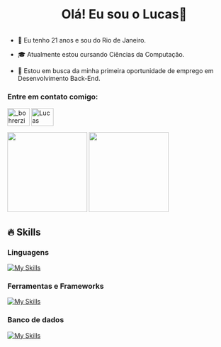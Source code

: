 <div id="user-content-toc">
  <ul align="center">
    <summary><h1 style="display: inline-block">Olá! Eu sou o Lucas👋</h1></summary>
</div>

<p>

  - 🌱 Eu tenho 21 anos e sou do Rio de Janeiro.

  - 🎓 Atualmente estou cursando Ciências da Computação.

  - 🔭 Estou em busca da minha primeira oportunidade de emprego em Desenvolvimento Back-End.
</p>

<h3 align="left">Entre em contato comigo:</h3>
<p align="left">
<a href="https://www.instagram.com/bohrerx" target="blank"><img align="center" src="https://raw.githubusercontent.com/rahuldkjain/github-profile-readme-generator/master/src/images/icons/Social/instagram.svg" alt="_bohrerzin_" height="40" width="50"/></a>
<a href="https://www.linkedin.com/in/lucas-bohrer/" target="blank"><img align="center" src="https://raw.githubusercontent.com/rahuldkjain/github-profile-readme-generator/master/src/images/icons/Social/linked-in-alt.svg" alt="Lucas Bohrer" height="40" width="50"/></a>
</p>

<div>
  <img height=180em src="https://github-readme-stats.vercel.app/api?username=Bohrer21&show_icons=true&theme=dark")/>
  <img height=180em src="https://github-readme-stats.vercel.app/api/top-langs/?username=Bohrer21&layout=compact&theme=dark")/>
</div>

## 🔥 Skills

<h3>Linguagens</h3>

[![My Skills](https://skillicons.dev/icons?i=java,python,html,css,js)](https://skillicons.dev)
  
<h3>Ferramentas e Frameworks</h3>

[![My Skills](https://skillicons.dev/icons?i=eclipse,github,laravel,vscode,spring,idea)](https://skillicons.dev)

<h3>Banco de dados</h3>

[![My Skills](https://skillicons.dev/icons?i=mysql,mongodb)](https://skillicons.dev)
